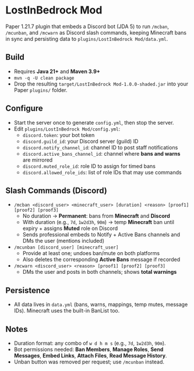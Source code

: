 # LostInBedrock Mod

Paper 1.21.7 plugin that embeds a Discord bot (JDA 5) to run `/mcban`, `/mcunban`, and `/mcwarn` as Discord slash commands,
keeping Minecraft bans in sync and persisting data to `plugins/LostInBedrock Mod/data.yml`.

## Build
- Requires **Java 21+** and **Maven 3.9+**
- `mvn -q -U clean package`
- Drop the resulting `target/LostInBedrock Mod-1.0.0-shaded.jar` into your Paper `plugins/` folder.

## Configure
- Start the server once to generate `config.yml`, then stop the server.
- Edit `plugins/LostInBedrock Mod/config.yml`:
  - `discord.token`: your bot token
  - `discord.guild_id`: your Discord server (guild) ID
  - `discord.notify_channel_id`: channel ID to post staff notifications
  - `discord.active_bans_channel_id`: channel where **bans and warns** are mirrored
  - `discord.muted_role_id`: role ID to assign for timed bans
  - `discord.allowed_role_ids`: list of role IDs that may use commands

## Slash Commands (Discord)
- `/mcban <discord_user> <minecraft_user> [duration] <reason> [proof1] [proof2] [proof3]`
  - No duration → **Permanent**: bans from **Minecraft** and **Discord**
  - With duration (e.g., `7d`, `1w2d3h`, `90m`) → temp **Minecraft** ban until expiry + assigns **Muted** role on Discord
  - Sends professional embeds to Notify + Active Bans channels and DMs the user (mentions included)
- `/mcunban [discord_user] [minecraft_user]`
  - Provide at least one; undoes ban/mute on both platforms
  - Also deletes the corresponding **Active Bans** message if recorded
- `/mcwarn <discord_user> <reason> [proof1] [proof2] [proof3]`
  - DMs the user and posts in both channels; shows **total warnings**

## Persistence
- All data lives in `data.yml` (bans, warns, mappings, temp mutes, message IDs). Minecraft uses the built-in BanList too.

## Notes
- Duration format: any combo of `w d h m s` (e.g., `7d`, `1w2d3h`, `90m`).
- Bot permissions needed: **Ban Members**, **Manage Roles**, **Send Messages**, **Embed Links**, **Attach Files**, **Read Message History**.
- Unban button was removed per request; use `/mcunban` instead.

